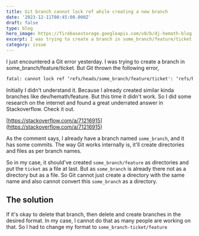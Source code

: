 ```yaml
---
title: Git branch cannot lock ref while creating a new branch
date: '2023-12-11T08:45:00.000Z'
draft: false
type: blog
hero_image: https://firebasestorage.googleapis.com/v0/b/dj-hemath-blog.appspot.com/o/blog-images%2Fissue-1.png?alt=media&token=c8bb904c-4018-4ded-ba79-f062e9d536ce
excerpt: I was trying to create a branch in some_branch/feature/ticket. But Git thrown cannot lock ref error saying that the branch already exists
category: issue
---
```

I just encountered a Git error yesterday. I was trying to create a branch in some_branch/feature/ticket. But Git thrown the following error,

```txt
fatal: cannot lock ref ‘refs/heads/some_branch/feature/ticket': ‘refs/heads/some_branch' exists; cannot create ‘refs/heads/some_branch/feature/ticket'
```

Initially I didn't understand it. Because I already created similar kinda branches like dev/hemath/feature. But this time it didn't work. So I did some research on the internet and found a great underrated answer in Stackoverflow. Check it out.

[https://stackoverflow.com/a/71216915](https://stackoverflow.com/a/71216915)

As the comment says, I already have a branch named `some_branch`, and it has some commits. The way Git works internally is, it'll create directories and files as per branch names.

So in my case, it should've created `some_branch/feature` as directories and put the `ticket` as a file at last. But as `some_branch` is already there not as a directory but as a file. So Git cannot just create a directory with the same name and also cannot convert this `some_branch` as a directory.

## The solution

If it's okay to delete that branch, then delete and create branches in the desired format. In my case, I cannot do that as many people are working on that. So I had to change my format to `some_branch-ticket/feature`